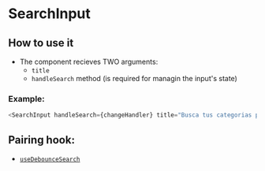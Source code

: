 # SearchInput
## How to use it

- The component recieves TWO arguments:
  - `title`
  - `handleSearch` method (is required for managin the input's state)


### Example: 
```javascript
<SearchInput handleSearch={changeHandler} title="Busca tus categorias por NOMBRE" />
```
## Pairing hook:

- [`useDebounceSearch`](../../hooks/useDebounceSearch.md)
